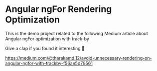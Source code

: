 # Angular ngFor Rendering Optimization

This is the demo project related to the following Medium article about Angular ngFor optimization with track-by

Give a clap if you found it interesting :clap:

https://medium.com/@tharakamd.12/avoid-unnecessary-rendering-on-angular-ngfor-with-trackby-f56ae5d79561 
